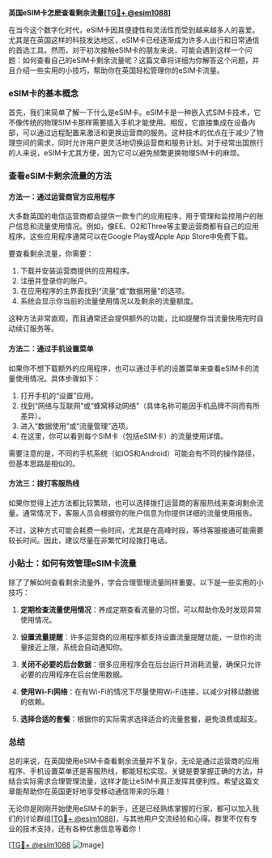 **英国eSIM卡怎麽查看剩余流量[[TG💪+ @esim1088](https://t.me/s/esim1088)]**

在当今这个数字化时代，eSIM卡因其便捷性和灵活性而受到越来越多人的喜爱。尤其是在英国这样的科技发达地区，eSIM卡已经逐渐成为许多人出行和日常通信的首选工具。然而，对于初次接触eSIM卡的朋友来说，可能会遇到这样一个问题：如何查看自己的eSIM卡剩余流量呢？这篇文章将详细为你解答这个问题，并且介绍一些实用的小技巧，帮助你在英国轻松管理你的eSIM卡流量。

### eSIM卡的基本概念

首先，我们来简单了解一下什么是eSIM卡。eSIM卡是一种嵌入式SIM卡技术，它不像传统的物理SIM卡那样需要插入手机才能使用。相反，它直接集成在设备内部，可以通过远程配置来激活和更换运营商的服务。这种技术的优点在于减少了物理空间的需求，同时允许用户更灵活地切换运营商和服务计划。对于经常出国旅行的人来说，eSIM卡尤其方便，因为它可以避免频繁更换物理SIM卡的麻烦。

### 查看eSIM卡剩余流量的方法

#### 方法一：通过运营商官方应用程序

大多数英国的电信运营商都会提供一款专门的应用程序，用于管理和监控用户的账户信息和流量使用情况。例如，像EE、O2和Three等主要运营商都有自己的应用程序。这些应用程序通常可以在Google Play或Apple App Store中免费下载。

要查看剩余流量，你需要：

1. 下载并安装运营商提供的应用程序。
2. 注册并登录你的账户。
3. 在应用程序的主界面找到“流量”或“数据用量”的选项。
4. 系统会显示你当前的流量使用情况以及剩余的流量额度。

这种方法非常直观，而且通常还会提供额外的功能，比如提醒你当流量快用完时自动续订服务等。

#### 方法二：通过手机设置菜单

如果你不想下载额外的应用程序，也可以通过手机的设置菜单来查看eSIM卡的流量使用情况。具体步骤如下：

1. 打开手机的“设置”应用。
2. 找到“网络与互联网”或“蜂窝移动网络”（具体名称可能因手机品牌不同而有所差异）。
3. 进入“数据使用”或“流量管理”选项。
4. 在这里，你可以看到每个SIM卡（包括eSIM卡）的流量使用详情。

需要注意的是，不同的手机系统（如iOS和Android）可能会有不同的操作路径，但基本思路是相似的。

#### 方法三：拨打客服热线

如果你觉得上述方法都比较繁琐，也可以选择拨打运营商的客服热线来查询剩余流量。通常情况下，客服人员会根据你的账户信息为你提供详细的流量使用报告。

不过，这种方式可能会耗费一些时间，尤其是在高峰时段，等待客服接通可能需要较长时间。因此，建议尽量在非繁忙时段拨打电话。

### 小贴士：如何有效管理eSIM卡流量

除了了解如何查看剩余流量外，学会合理管理流量同样重要。以下是一些实用的小技巧：

1. **定期检查流量使用情况**：养成定期查看流量的习惯，可以帮助你及时发现异常使用情况。
   
2. **设置流量提醒**：许多运营商的应用程序都支持设置流量提醒功能，一旦你的流量接近上限，系统会自动通知你。

3. **关闭不必要的后台数据**：很多应用程序会在后台运行并消耗流量，确保只允许必要的应用程序在后台使用数据。

4. **使用Wi-Fi网络**：在有Wi-Fi的情况下尽量使用Wi-Fi连接，以减少对移动数据的依赖。

5. **选择合适的套餐**：根据你的实际需求选择适合的流量套餐，避免浪费或超支。

### 总结

总的来说，在英国使用eSIM卡查看剩余流量并不复杂，无论是通过运营商的应用程序、手机设置菜单还是客服热线，都能轻松实现。关键是要掌握正确的方法，并结合实际需求合理管理流量，这样才能让eSIM卡真正发挥其便利性。希望这篇文章能帮助你在英国更好地享受移动通信带来的乐趣！

无论你是刚刚开始使用eSIM卡的新手，还是已经熟练掌握的行家，都可以加入我们的讨论群组[[TG💪+ @esim1088](https://t.me/s/esim1088)]，与其他用户交流经验和心得。群里不仅有专业的技术支持，还有各种优惠信息等着你！

[[TG💪+ @esim1088](https://t.me/s/esim1088) ![Image](https://i.postimg.cc/4NQfJmqS/Snipaste-2025-05-13-00-14-12.png)]